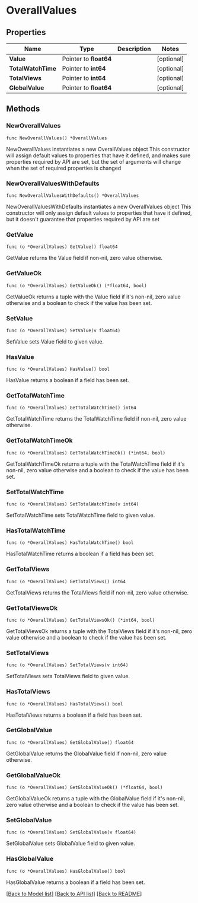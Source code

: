 # OverallValues

## Properties

Name | Type | Description | Notes
------------ | ------------- | ------------- | -------------
**Value** | Pointer to **float64** |  | [optional] 
**TotalWatchTime** | Pointer to **int64** |  | [optional] 
**TotalViews** | Pointer to **int64** |  | [optional] 
**GlobalValue** | Pointer to **float64** |  | [optional] 

## Methods

### NewOverallValues

`func NewOverallValues() *OverallValues`

NewOverallValues instantiates a new OverallValues object
This constructor will assign default values to properties that have it defined,
and makes sure properties required by API are set, but the set of arguments
will change when the set of required properties is changed

### NewOverallValuesWithDefaults

`func NewOverallValuesWithDefaults() *OverallValues`

NewOverallValuesWithDefaults instantiates a new OverallValues object
This constructor will only assign default values to properties that have it defined,
but it doesn't guarantee that properties required by API are set

### GetValue

`func (o *OverallValues) GetValue() float64`

GetValue returns the Value field if non-nil, zero value otherwise.

### GetValueOk

`func (o *OverallValues) GetValueOk() (*float64, bool)`

GetValueOk returns a tuple with the Value field if it's non-nil, zero value otherwise
and a boolean to check if the value has been set.

### SetValue

`func (o *OverallValues) SetValue(v float64)`

SetValue sets Value field to given value.

### HasValue

`func (o *OverallValues) HasValue() bool`

HasValue returns a boolean if a field has been set.

### GetTotalWatchTime

`func (o *OverallValues) GetTotalWatchTime() int64`

GetTotalWatchTime returns the TotalWatchTime field if non-nil, zero value otherwise.

### GetTotalWatchTimeOk

`func (o *OverallValues) GetTotalWatchTimeOk() (*int64, bool)`

GetTotalWatchTimeOk returns a tuple with the TotalWatchTime field if it's non-nil, zero value otherwise
and a boolean to check if the value has been set.

### SetTotalWatchTime

`func (o *OverallValues) SetTotalWatchTime(v int64)`

SetTotalWatchTime sets TotalWatchTime field to given value.

### HasTotalWatchTime

`func (o *OverallValues) HasTotalWatchTime() bool`

HasTotalWatchTime returns a boolean if a field has been set.

### GetTotalViews

`func (o *OverallValues) GetTotalViews() int64`

GetTotalViews returns the TotalViews field if non-nil, zero value otherwise.

### GetTotalViewsOk

`func (o *OverallValues) GetTotalViewsOk() (*int64, bool)`

GetTotalViewsOk returns a tuple with the TotalViews field if it's non-nil, zero value otherwise
and a boolean to check if the value has been set.

### SetTotalViews

`func (o *OverallValues) SetTotalViews(v int64)`

SetTotalViews sets TotalViews field to given value.

### HasTotalViews

`func (o *OverallValues) HasTotalViews() bool`

HasTotalViews returns a boolean if a field has been set.

### GetGlobalValue

`func (o *OverallValues) GetGlobalValue() float64`

GetGlobalValue returns the GlobalValue field if non-nil, zero value otherwise.

### GetGlobalValueOk

`func (o *OverallValues) GetGlobalValueOk() (*float64, bool)`

GetGlobalValueOk returns a tuple with the GlobalValue field if it's non-nil, zero value otherwise
and a boolean to check if the value has been set.

### SetGlobalValue

`func (o *OverallValues) SetGlobalValue(v float64)`

SetGlobalValue sets GlobalValue field to given value.

### HasGlobalValue

`func (o *OverallValues) HasGlobalValue() bool`

HasGlobalValue returns a boolean if a field has been set.


[[Back to Model list]](../README.md#documentation-for-models) [[Back to API list]](../README.md#documentation-for-api-endpoints) [[Back to README]](../README.md)


